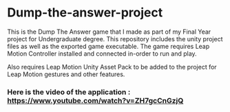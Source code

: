 # Dump-the-answer-project
This is the Dump The Answer game that I made as part of my Final Year project for Undergraduate degree. This repository includes the unity project files as well as the exported game executable. The game requires Leap Motion Controller installed and connected in-order to run and play.

Also requires Leap Motion Unity Asset Pack to be added to the project for Leap Motion gestures and other features.

### Here is the video of the application : https://www.youtube.com/watch?v=ZH7gcCnGzjQ

